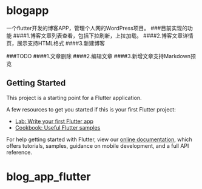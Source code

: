 # blogapp

一个flutter开发的博客APP，管理个人网的WordPress项目。
###目前实现的功能
####1.博客文章列表查看，包括下拉刷新，上拉加载。
####2.博客文章详情页，展示支持HTML格式
####3.新建博客

###TODO
####1.文章删除
####2.编辑文章
####3.新增文章支持Markdown预览

## Getting Started

This project is a starting point for a Flutter application.

A few resources to get you started if this is your first Flutter project:

- [Lab: Write your first Flutter app](https://flutter.dev/docs/get-started/codelab)
- [Cookbook: Useful Flutter samples](https://flutter.dev/docs/cookbook)

For help getting started with Flutter, view our
[online documentation](https://flutter.dev/docs), which offers tutorials,
samples, guidance on mobile development, and a full API reference.
# blog_app_flutter

